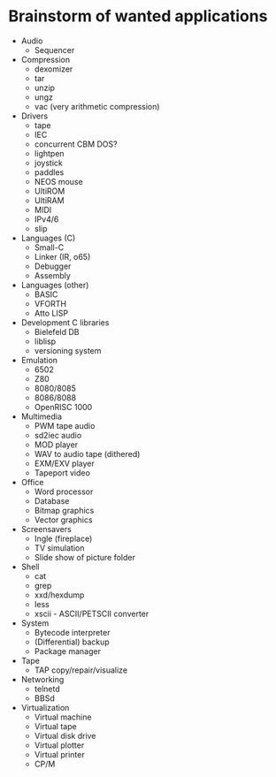 # Brainstorm of wanted applications

* Audio
  * Sequencer
* Compression
  * dexomizer
  * tar
  * unzip
  * ungz
  * vac (very arithmetic compression)
* Drivers
  * tape
  * IEC
  * concurrent CBM DOS?
  * lightpen
  * joystick
  * paddles
  * NEOS mouse
  * UltiROM
  * UltiRAM
  * MIDI
  * IPv4/6
  * slip
* Languages (C)
  * Small-C
  * Linker (IR, o65)
  * Debugger
  * Assembly
* Languages (other)
  * BASIC
  * VFORTH
  * Atto LISP
* Development C libraries
  * Bielefeld DB
  * liblisp
  * versioning system
* Emulation
  * 6502
  * Z80
  * 8080/8085
  * 8086/8088
  * OpenRISC 1000
* Multimedia
  * PWM tape audio
  * sd2iec audio
  * MOD player
  * WAV to audio tape (dithered)
  * EXM/EXV player
  * Tapeport video
* Office
  * Word processor
  * Database
  * Bitmap graphics
  * Vector graphics
* Screensavers
  * Ingle (fireplace)
  * TV simulation
  * Slide show of picture folder
* Shell
  * cat
  * grep
  * xxd/hexdump
  * less
  * xscii - ASCII/PETSCII converter
* System
  * Bytecode interpreter
  * (Differential) backup
  * Package manager
* Tape
  * TAP copy/repair/visualize
* Networking
  * telnetd
  * BBSd
* Virtualization
  * Virtual machine
  * Virtual tape
  * Virtual disk drive
  * Virtual plotter
  * Virtual printer
  * CP/M
